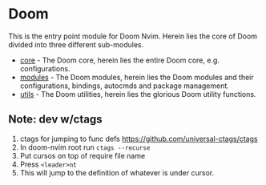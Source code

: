 # Doom

This is the entry point module for Doom Nvim. Herein lies the core of Doom
divided into three different sub-modules.

- [core](./core/README.md) - The Doom core, herein lies the entire Doom core,
    e.g. configurations.
- [modules](./modules/README.md) - The Doom modules, herein lies the Doom modules
    and their configurations, bindings, autocmds and package management.
- [utils](./utils/README.md) - The Doom utilities, herein lies the glorious
    Doom utility functions.

## Note: dev w/ctags

1. ctags for jumping to func defs
    https://github.com/universal-ctags/ctags
2. In doom-nvim root run `ctags --recurse`
3. Put cursos on top of require file name
4. Press `<leader>nt`
5. This will jump to the definition of whatever is under cursor.


